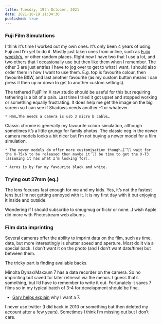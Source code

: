```yaml
---
title: Tuesday, 19th October, 2021
date: 2021-10-19 11:34:30
published: true
---
```


### Fuji Film Simulations

I think it’s time I worked out my own ones. It’s only been 4 years of using Fuji and I’m yet to do it. Mostly just taken ones from online, such as [Fujix weekly’s](https://fujixweekly.com/fujifilm-x-trans-iii-recipes/), or other random places. Right now I have two that I use a lot, and two others that I occasionally use but then like them when I remember. The other 3 are just entries I have to jog over to get to what I want. I should also order them in how I want to use them. E.g. top is favourite colour, then favourite B&W, and last another favourite (as my custom button means I can press it then up or down to get to another custom settings).

The tethered FujiFilm X raw studio should be useful for this but requiring tethering is a bit of a pain. Last time I tried it got upset and stopped working or something equally frustrating. It does help me get the image on the big screen so I can see if Shadows needs another -1 or whatever.

    * Hmm…The needs a camera is usb 3 micro b cable…

Classic chrome is generally my favourite colour simulation, although sometimes it’s a little grungy for family photos. The classic neg in the newer camera models looks a bit nicer but I’m not buying a newer model for a film simulation.

    * The newer models do offer more customisation though…I’ll wait for the X-T5/6 to be released then maybe it’ll be time to get the X-T3 (assuming it has what I’m looking for).

    * Acros is by far my favourite black and white.

### Trying out 27mm (eq.)

The lens focuses fast enough for me and my kids. Yes, it’s not the fastest lens but I’m not getting annoyed with it. It is my first day with it but enjoying it inside and outside.

Wondering if I should subscribe to smugmug or flickr or none…I wish Apple did more with Photostream web albums.

### Film data imprinting

Several cameras offer the ability to imprint data on the film, such as time, date, but more interestingly is shutter speed and aperture. Most do it via a special back. I don’t want it on the photo (and I don’t want date/time) but between them.

The tricky part is finding available backs.

Minolta Dynax/Maxxum 7 has a data recorder on the camera. So no imprinting but saved for later retrieval via the menus. I guess that’s something, but I’d have to remember to write it out. Fortunately it saves 7 films so in my typical batch of 3-4 for development should be fine.

* [Gary helps explain](https://www.friedmanarchives.com/minolta-maxxum-dynax-7/) why I want a 7.

I never use twitter (I did back in 2010 or something but then deleted my account after a few years). Sometimes I think I’m missing out but I don’t care.